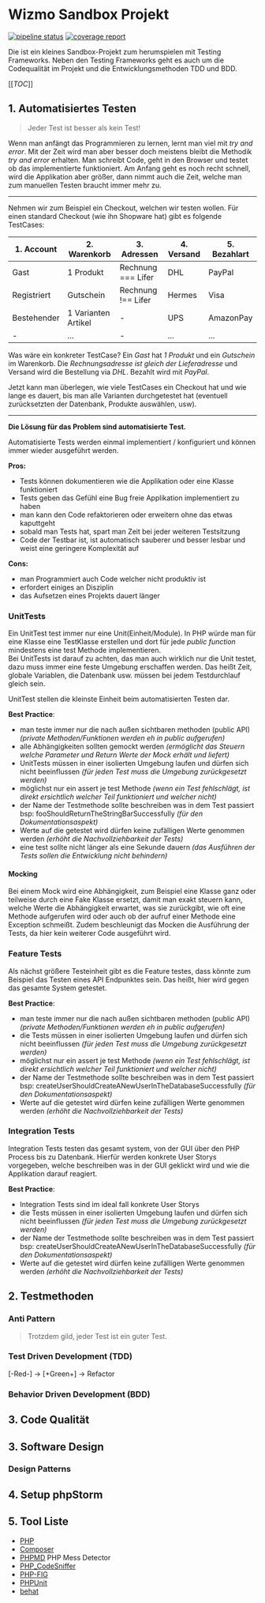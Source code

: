# Wizmo Sandbox Projekt
[logo]: https://www.wizmo.de/media/show/26/logo/0/media_26.png "Wizmo GmbH"

[![pipeline status](https://gitlab.dc2.wizmo.cloud/rschulz/sandbox/badges/master/pipeline.svg)](https://gitlab.dc2.wizmo.cloud/rschulz/sandbox/-/commits/master)
[![coverage report](https://gitlab.dc2.wizmo.cloud/rschulz/sandbox/badges/master/coverage.svg)](https://gitlab.dc2.wizmo.cloud/rschulz/sandbox/-/commits/master)

Die ist ein kleines Sandbox-Projekt zum herumspielen mit Testing Frameworks. Neben den Testing Frameworks geht es auch 
um die Codequalität im Projekt und die Entwicklungsmethoden TDD und BDD. 

[[_TOC_]]

## 1. Automatisiertes Testen
> Jeder Test ist besser als kein Test!

Wenn man anfängt das Programmieren zu lernen, lernt man viel mit _try and error_. Mit der Zeit wird man aber besser
doch meistens bleibt die Methodik _try and error_ erhalten. Man schreibt Code, geht in den Browser und testet ob das 
implementierte funktioniert. Am Anfang geht es noch recht schnell, wird die Applikation aber größer, dann nimmt auch die
Zeit, welche man zum manuellen Testen braucht immer mehr zu.

----
Nehmen wir zum Beispiel ein Checkout, welchen wir testen wollen. Für einen standard Checkout (wie ihn Shopware hat) gibt es 
folgende TestCases:

|1. Account| 2. Warenkorb | 3. Adressen | 4. Versand | 5. Bezahlart|
|----------|--------------|-------------|------------|-------------|
| Gast      |1 Produkt | Rechnung === Lifer | DHL | PayPal |
| Registriert | Gutschein | Rechnung !== Lifer | Hermes |Visa|
| Bestehender | 1 Varianten Artikel | - | UPS | AmazonPay |
| - | ... | - | ... | ... | 
 
Was wäre ein konkreter TestCase?
Ein _Gast_ hat _1 Produkt_ und ein _Gutschein_ im Warenkorb. Die _Rechnungsadresse ist gleich der Lieferadresse_
und Versand wird die Bestellung via _DHL_. Bezahlt wird mit _PayPal_.

Jetzt kann man überlegen, wie viele TestCases ein Checkout hat und wie lange es dauert, bis man alle Varianten durchgetestet
hat (eventuell zurücksetzten der Datenbank, Produkte auswählen, usw). 

----

**Die Lösung für das Problem sind automatisierte Test.** 

Automatisierte Tests werden einmal implementiert / konfiguriert und können immer wieder ausgeführt werden.

**Pros:**
- Tests können dokumentieren wie die Applikation oder eine Klasse funktioniert
- Tests geben das Gefühl eine Bug freie Applikation implementiert zu haben
- man kann den Code refaktorieren oder erweitern ohne das etwas kaputtgeht
- sobald man Tests hat, spart man Zeit bei jeder weiteren Testsitzung
- Code der Testbar ist, ist automatisch sauberer und besser lesbar und weist eine geringere Komplexität auf

**Cons:**
- man Programmiert auch Code welcher nicht produktiv ist
- erfordert einiges an Disziplin
- das Aufsetzen eines Projekts dauert länger

### UnitTests
Ein UnitTest test immer nur eine Unit(Einheit/Module). In PHP würde man für eine Klasse eine TestKlasse erstellen und 
dort für jede _public function_ mindestens eine test Methode implementieren.    
Bei UnitTests ist darauf zu achten, das man auch wirklich nur die Unit testet, dazu muss immer eine feste Umgebung erschaffen
werden. Das heißt Zeit, globale Variablen, die Datenbank usw. müssen bei jedem Testdurchlauf gleich sein. 

UnitTest stellen die kleinste Einheit beim automatisierten Testen dar.

**Best Practice**: 
- man teste immer nur die nach außen sichtbaren methoden (public API)
    _(private Methoden/Funktionen werden eh in public aufgerufen)_
- alle Abhängigkeiten sollten gemockt werden
    _(ermöglicht das Steuern welche Parameter und Return Werte der Mock erhält und liefert)_
- UnitTests müssen in einer isolierten Umgebung laufen und dürfen sich nicht beeinflussen 
    _(für jeden Test muss die Umgebung zurückgesetzt werden)_
- möglichst nur ein assert je test Methode
    _(wenn ein Test fehlschlägt, ist direkt ersichtlich welcher Teil funktioniert und welcher nicht)_
- der Name der Testmethode sollte beschreiben was in dem Test passiert bsp: fooShouldReturnTheStringBarSuccessfully
    _(für den Dokumentationsaspekt)_
- Werte auf die getestet wird dürfen keine zufälligen Werte genommen werden
    _(erhöht die Nachvollziehbarkeit der Tests)_
- eine test sollte nicht länger als eine Sekunde dauern
    _(das Ausführen der Tests sollen die Entwicklung nicht behindern)_

#### Mocking
Bei einem Mock wird eine Abhängigkeit, zum Beispiel eine Klasse ganz oder teilweise durch eine Fake Klasse ersetzt, 
damit man exakt steuern kann, welche Werte die Abhängigkeit erwartet, was sie zurückgibt, wie oft eine Methode aufgerufen wird
oder auch ob der aufruf einer Methode eine Exception schmeißt. Zudem beschleunigt das Mocken die Ausführung der Tests, da 
hier kein weiterer Code ausgeführt wird.

### Feature Tests
Als nächst größere Testeinheit gibt es die Feature testes, dass könnte zum Beispiel das Testen eines API Endpunktes sein. 
Das heißt, hier wird gegen das gesamte System getestet. 

**Best Practice**: 
- man teste immer nur die nach außen sichtbaren methoden (public API)
    _(private Methoden/Funktionen werden eh in public aufgerufen)_
- die Tests müssen in einer isolierten Umgebung laufen und dürfen sich nicht beeinflussen 
    _(für jeden Test muss die Umgebung zurückgesetzt werden)_
- möglichst nur ein assert je test Methode
    _(wenn ein Test fehlschlägt, ist direkt ersichtlich welcher Teil funktioniert und welcher nicht)_
- der Name der Testmethode sollte beschreiben was in dem Test passiert bsp: createUserShouldCreateANewUserInTheDatabaseSuccessfully
    _(für den Dokumentationsaspekt)_
- Werte auf die getestet wird dürfen keine zufälligen Werte genommen werden
    _(erhöht die Nachvollziehbarkeit der Tests)_

### Integration Tests
Integration Tests testen das gesamt system, von der GUI über den PHP Process bis zu Datenbank. Hierfür werden konkrete User
Storys vorgegeben, welche beschreiben was in der GUI geklickt wird und wie die Applikation darauf reagiert.

**Best Practice**: 
- Integration Tests sind im ideal fall konkrete User Storys 
- die Tests müssen in einer isolierten Umgebung laufen und dürfen sich nicht beeinflussen 
    _(für jeden Test muss die Umgebung zurückgesetzt werden)_
- der Name der Testmethode sollte beschreiben was in dem Test passiert bsp: createUserShouldCreateANewUserInTheDatabaseSuccessfully
    _(für den Dokumentationsaspekt)_
- Werte auf die getestet wird dürfen keine zufälligen Werte genommen werden
    _(erhöht die Nachvollziehbarkeit der Tests)_
    
## 2. Testmethoden

### Anti Pattern


> Trotzdem gild, jeder Test ist ein guter Test.

### Test Driven Development (TDD)

 [-Red-] -> [+Green+] -> Refactor

### Behavior Driven Development (BDD)

## 3. Code Qualität

## 3. Software Design

### Design Patterns 

## 4. Setup phpStorm


## 5. Tool Liste
- [PHP](https://www.php.net/)
- [Composer](https://getcomposer.org/)
- [PHPMD](https://phpmd.org/) PHP Mess Detector
- [PHP_CodeSniffer](https://github.com/squizlabs/PHP_CodeSniffer)
- [PHP-FIG](https://www.php-fig.org/)
- [PHPUnit](https://phpunit.de/)
- [behat](https://docs.behat.org/)
